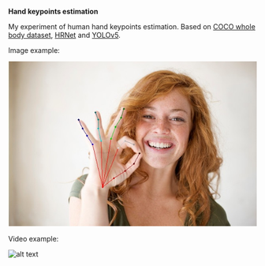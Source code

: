 **Hand keypoints estimation**

My experiment of human hand keypoints estimation. Based on [COCO whole body dataset](https://github.com/jin-s13/COCO-WholeBody), [HRNet](https://github.com/HRNet/HRNet-Human-Pose-Estimation) and [YOLOv5](https://github.com/ultralytics/yolov5).

Image example:

![alt text](https://github.com/violonistahiles/Hand-keypoints/blob/main/docs/images_for_README/test_predict.jpg)

Video example:

![alt text](https://github.com/violonistahiles/Hand-keypoints/blob/main/docs/gifs_for_README/hands9_predict_predict.gif)
